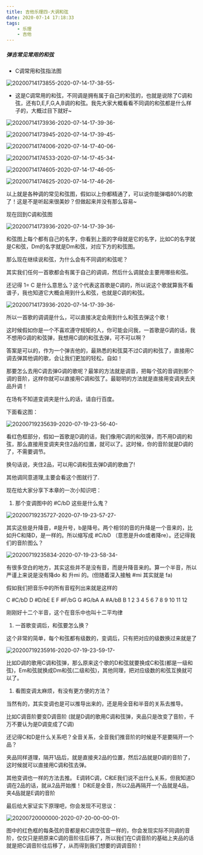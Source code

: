 ```yaml
---
title: 吉他乐理四-大调和弦
date: 2020-07-14 17:18:33
tags:
    - 乐理
    - 吉他
---
```


##### 弹吉常见常用的和弦

- C调常用和弦指法图

![20200714173855-2020-07-14-17-38-55-](https://raw.githubusercontent.com/CatzillaOrz/imgcdn/master/vsc_img/20200714173855-2020-07-14-17-38-55-.png)

- 这是C调常用的和弦，不同调是拥有属于自己的和弦的，也就是说除了C调和弦，还有D,E,F,G,A,B调的和弦。我先大家大概看看不同调的和弦都是什么样子的，大概过目下就好~

![20200714173936-2020-07-14-17-39-36-](https://raw.githubusercontent.com/CatzillaOrz/imgcdn/master/vsc_img/20200714173936-2020-07-14-17-39-36-.png)

![20200714173945-2020-07-14-17-39-45-](https://raw.githubusercontent.com/CatzillaOrz/imgcdn/master/vsc_img/20200714173945-2020-07-14-17-39-45-.png)

![20200714174006-2020-07-14-17-40-06-](https://raw.githubusercontent.com/CatzillaOrz/imgcdn/master/vsc_img/20200714174006-2020-07-14-17-40-06-.png)

![20200714174533-2020-07-14-17-45-34-](https://raw.githubusercontent.com/CatzillaOrz/imgcdn/master/vsc_img/20200714174533-2020-07-14-17-45-34-.png)

![20200714174605-2020-07-14-17-46-05-](https://raw.githubusercontent.com/CatzillaOrz/imgcdn/master/vsc_img/20200714174605-2020-07-14-17-46-05-.png)

![20200714174625-2020-07-14-17-46-26-](https://raw.githubusercontent.com/CatzillaOrz/imgcdn/master/vsc_img/20200714174625-2020-07-14-17-46-26-.png)

以上就是各种调的常见和弦图，假如以上你都精通了，可以说你能弹唱80%的歌了！这是不是听起来很美妙？但做起来并没有那么容易~

现在回到C调和弦图

![20200714173936-2020-07-14-17-39-36-](https://raw.githubusercontent.com/CatzillaOrz/imgcdn/master/vsc_img/20200714173936-2020-07-14-17-39-36-.png)

和弦图上每个都有自己的名字，你看到上面的字母就是它的名字，比如C的名字就是C和弦，Dm的名字就是Dm和弦，对应下方的和弦图。

那么现在继续说和弦，为什么会有不同调的和弦呢？

其实我们任何一首歌都会有属于自己的调调，然后什么调就会主要用哪些和弦。

还记得 1= C 是什么意思么？这个代表这首歌是C调的，所以说这个歌就算我不看谱子，我也知道它大概会用到什么和弦，也就是C调的和弦。

![20200714173936-2020-07-14-17-39-36-](https://raw.githubusercontent.com/CatzillaOrz/imgcdn/master/vsc_img/20200714173936-2020-07-14-17-39-36-.png)

所以一首歌的调调是什么，可以直接决定会用到什么和弦去弹这个歌！

这时候假如你是一个不喜欢遵守规矩的人，你可能会问我，一首歌是G调的话，我不想用G调的和弦弹，我想用C调的和弦去弹，可不可以啊？

答案是可以的，作为一个弹吉他的，最熟悉的和弦莫不过C调的和弦了，直接用C调去弹其他调的歌，会让我们更加的轻松，自如！

那要怎么去用C调去弹G调的歌呢？最笨的方法就是调音，把每个弦的音调到那个调的音阶，这样你就可以直接用C调和弦了。最聪明的方法就是直接用变调夹去夹品升调！

在场有不知道变调夹是什么的话，请自行百度。

下面看这图：

![20200719235639-2020-07-19-23-56-40-](https://raw.githubusercontent.com/CatzillaOrz/imgcdn/master/vsc_img/20200719235639-2020-07-19-23-56-40-.png)

看红色框部分，假如一首歌是D调的话，我们像用C调的和弦弹，而不用D调的和弦，那么直接用变调夹夹住2品的位置，就可以了。这时候，你的音阶就是D调的了，不需要调节。

换句话说，夹住2品，可以用C调和弦去弹D调的歌曲了!

其他调同意道理,主要会看这个图就行了.

现在给大家分享下本章的一次小知识吧：

1. 那个变调图中的 #C/bD 这些是什么鬼？

![20200719235727-2020-07-19-23-57-27-](https://raw.githubusercontent.com/CatzillaOrz/imgcdn/master/vsc_img/20200719235727-2020-07-19-23-57-27-.png)

其实这些是升降音，#是升号，b是降号。两个相邻的音的升降是一个音来的，比如升C和降D，是一样的。所以缩写成 #C/bD （意思是升do或者降re）。还记得我们的音阶图么？

![20200719235834-2020-07-19-23-58-34-](https://raw.githubusercontent.com/CatzillaOrz/imgcdn/master/vsc_img/20200719235834-2020-07-19-23-58-34-.png)

有很多空白的地方，其实这些并不是没有音，而是升降音来的。算一个半音，所以严谨上来说是没有降do 和 升mi 的。(但随着深入接触 #mi 其实就是 fa)

假如我们把音乐中的所有音程列出来就是这样的

C #C/bD D #D/bE E F #F/bG G #G/bA A #A/bB B
1 2 3 4 5 6 7 8 9 10 11 12

刚刚好十二个半音，这个在音乐中也叫十二平均律

1. 一首歌变调后，和弦要怎么换？

这个非常的简单，每个和弦都有级数的，变调后，只有把对应的级数换过来就是了

![20200719235916-2020-07-19-23-59-17-](https://raw.githubusercontent.com/CatzillaOrz/imgcdn/master/vsc_img/20200719235916-2020-07-19-23-59-17-.png)

比如D调的歌用C调和弦弹，那么原来这个歌的D和弦就要换成C和弦(都是一级和弦)，Em和弦就换成Dm和弦(二级和弦)，其他同理，把对应级数的和弦互换就可以了。

1. 看图变调太麻烦，有没有更方便的方法？

当然有的，其实变调也是可以推导出来的，还是用全音和半音的关系去推导。

比如C调音阶要变D调音阶
(就是D调的歌用C调和弦弹，夹品只是改变了音阶，千万不要认为是D调变成了C调)

还记得C和D是什么关系吧？全音关系，全音我们推音阶的时候是不是要隔开一个品？

夹品同样道理，隔开1品后，就是直接夹2品的位置，然后2品就是D调的音阶了，这时候就可以直接用C调和弦去弹。

其他变调也一样的方法去推。
E调转C调，C和E我们说不出什么关系，但我知道D调在2品的话，就从2品开始推！
D和E是全音，所以2品再隔开一个品就是4品，夹4品就是E调的音阶

最后给大家证实下原理吧，你会发现不可思议：

![20200720000000-2020-07-20-00-00-01-](https://raw.githubusercontent.com/CatzillaOrz/imgcdn/master/vsc_img/20200720000000-2020-07-20-00-00-01-.png)

图中的红色框的每条弦的音都是和C调空弦音一样的，你会发现实际不同调的音阶，仅仅只是把原来C调的音阶往后移了，所以我们在C调音阶的基础上夹品的话就是把C调音阶往后移了，从而得到我们想要的调调音阶！
